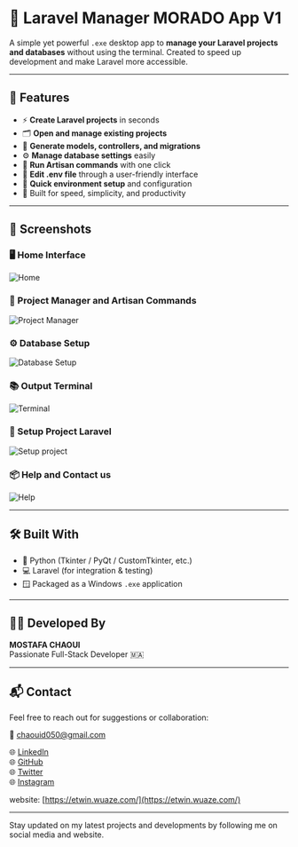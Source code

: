 # 🚀 Laravel Manager   MORADO App V1

A simple yet powerful `.exe` desktop app to **manage your Laravel projects and databases** without using the terminal. Created to speed up development and make Laravel more accessible.

---

## 🧰 Features

- ⚡ **Create Laravel projects** in seconds
- 🗂️ **Open and manage existing projects**
- 🧱 **Generate models, controllers, and migrations**
- ⚙️ **Manage database settings** easily
- 🧪 **Run Artisan commands** with one click
- 🔐 **Edit .env file** through a user-friendly interface
- 💾 **Quick environment setup** and configuration
- 🎯 Built for speed, simplicity, and productivity

---

## 📸 Screenshots

### 🖥️ Home Interface  
![Home](screenshots/home.png)

### 📂 Project Manager and  Artisan Commands  
![Project Manager](screenshots/commandes.png)

### ⚙️ Database Setup  
![Database Setup](screenshots/database.png)


### 📚 Output Terminal
![Terminal](screenshots/terminal.png)

### 🔐 Setup Project Laravel
![Setup project](screenshots/setup.png)

### 📦 Help and Contact us
![Help](screenshots/help.png)
 






---

## 🛠️ Built With

- 🐍 Python (Tkinter / PyQt / CustomTkinter, etc.)
- 💻 Laravel (for integration & testing)
- 🪟 Packaged as a Windows `.exe` application

---

## 👨‍💻 Developed By

**MOSTAFA CHAOUI**  
Passionate Full-Stack Developer 🇲🇦

---

## 📬 Contact

Feel free to reach out for suggestions or collaboration:  

📧 chaouid050@gmail.com  
 
🌐 [LinkedIn](https://www.linkedin.com/in/mostafa-chaoui/)  
🌐 [GitHub](https://github.com/chaoui-mostafa)  
🌐 [Twitter](https://twitter.com/chaoui_mostaf)  
🌐 [Instagram](https://www.instagram.com/chaoui_mostaf/)


website: [https://etwin.wuaze.com/](https://etwin.wuaze.com/)

---
Stay updated on my latest projects and developments by following me on social media and website.


